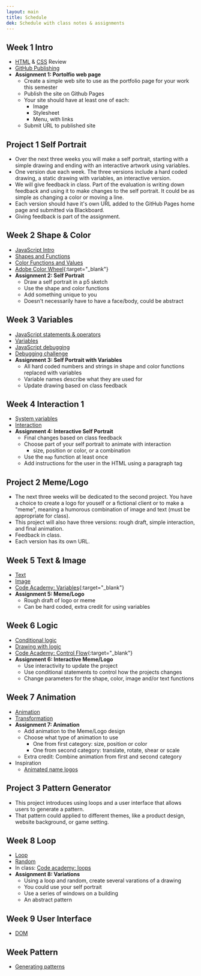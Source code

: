 ```yaml
---
layout: main
title: Schedule
dek: Schedule with class notes & assignments
---
```


## Week 1 **Intro**
- [HTML](notes/html) & [CSS](notes/css) Review 
- [GitHub Publishing](notes/github)
- **Assignment 1: Portolfio web page**
	- Create a simple web site to use as the portfolio page for your work this semester
	- Publish the site on Github Pages
	- Your site should have at least one of each:
		- Image
		- Stylesheet
		- Menu, with links
	- Submit URL to published site

## Project 1 **Self Portrait**
- Over the next three weeks you will make a self portrait, starting with a simple drawing and ending with an interactive artwork using variables.
- One version due each week.  The three versions include a hard coded drawing, a static drawing with variables, an interactive version.
- We will give feedback in class.  Part of the evaluation is writing down feedback and using it to make changes to the self portrait.  It could be as simple as changing a color or moving a line.
- Each version should have it's own URL added to the GitHub Pages home page and submitted via Blackboard.
- Giving feedback is part of the assignment.

## Week 2 **Shape & Color**
- [JavaScript Intro](notes/javascript)
- [Shapes and Functions](notes/p5)
- [Color Functions and Values](notes/color)
- [Adobe Color Wheel](https://color.adobe.com/create/color-wheel/){:target="_blank"}
- **Assignment 2: Self Portrait**
	- Draw a self portrait in a p5 sketch
	- Use the shape and color functions
	- Add something unique to you
	- Doesn't necessarily have to have a face/body, could be abstract


## Week 3 **Variables**
- [JavaScript statements & operators](notes/javascript/statements.html)
- [Variables](notes/variables/)
- [JavaScript debugging](notes/debug)
- [Debugging challenge](notes/debug/debug.zip)
- **Assignment 3: Self Portrait with Variables**
	- All hard coded numbers and strings in shape and color functions replaced with variables
	- Variable names describe what they are used for
	- Update drawing based on class feedback

## Week 4 **Interaction 1**
- [System variables](notes/system_variables)
- [Interaction](notes/interaction_1)
- **Assignment 4: Interactive Self Portrait**
	- Final changes based on class feedback
	- Choose part of your self portrait to animate with interaction
		- size, position or color, or a combination
	- Use the `map` function at least once
	- Add instructions for the user in the HTML using a paragraph tag

## Project 2 **Meme/Logo**
- The next three weeks will be dedicated to the second project.  You have a choice to create a logo for youself or a fictional client or to make a "meme", meaning a humorous combination of image and text (must be appropriate for class).
- This project will also have three versions: rough draft, simple interaction, and final animation.
- Feedback in class.
- Each version has its own URL.

## Week 5 **Text & Image**
- [Text](notes/text)
- [Image](notes/image)
- [Code Academy: Variables](https://www.codecademy.com/courses/introduction-to-javascript/lessons/variables/){:target="_blank"}
- **Assignment 5: Meme/Logo**
	- Rough draft of logo or meme
	- Can be hard coded, extra credit for using variables

## Week 6 **Logic**
- [Conditional logic](notes/logic)
- [Drawing with logic](notes/logic/p5.html)
- [Code Academy: Control Flow](https://www.codecademy.com/courses/introduction-to-javascript/lessons/control-flow/){:target="_blank"}
- **Assignment 6: Interactive Meme/Logo**
	- Use interactivity to update the project
	- Use conditional statements to control how the projects changes
	- Change parameters for the shape, color, image and/or text functions

## Week 7 **Animation**
- [Animation](notes/animation)
- [Transformation](notes/transform)
- **Assignment 7: Animation**
	- Add animation to the Meme/Logo design
	- Choose what type of animation to use
		- One from first category: size, position or color
		- One from second category: translate, rotate, shear or scale
	- Extra credit: Combine animation from first and second category
- Inspiration
	- [Animated name logos](http://www.flamingtext.com/Animated-Logos)
	<!-- - [Animated logos](http://www.howdesign.com/featured/animated-logos/) -->

## Project 3 **Pattern Generator**
- This project introduces using loops and a user interface that allows users to generate a pattern.
- That pattern could applied to different themes, like a product design, website background, or game setting.


## Week 8 **Loop**
- [Loop](notes/loop)
- [Random](notes/random)
- In class: [Code academy: loops](https://www.codecademy.com/courses/introduction-to-javascript/lessons/loops/)
- **Assignment 8: Variations**
	- Using a loop and random, create several varations of a drawing
	- You could use your self portrait
	- Use a series of windows on a building
	- An abstract pattern

## Week 9 **User Interface**
- [DOM](notes/dom)


## Week **Pattern**
- [Generating patterns](notes/pattern)


<!-- ## Week 8 **Intro to Physical Computing**
- [Introduction to Physical Computing](https://mea211blog.wordpress.com/introduction_physcomp/){:target="_blank"}
- [Using a Microcontroller](https://mea211blog.wordpress.com/using-a-microcontroller/){:target="_blank"}
- [Programming an Arduino](https://mea211blog.wordpress.com/programming-the-arduino/){:target="_blank"}
- **In Class Assignment**
	- [Building a Circuit](https://mea211blog.wordpress.com/building-a-circuit/){:target="_blank"}
	- Work with a partner
	- Document your progress
	- Include a short video of the blinking light circuit
	- Submit video via direct upload to Blackboard or link to YouTube video
- **In Class Assignment**
	- [Digital Input/Output](https://mea211blog.wordpress.com/digital-input-and-output/){:target="_blank"}
	- [Add a speaker](http://arduinotogo.com/2016/10/08/chapter-5-add-a-speaker-and-adjust-the-code/){:target="_blank"}
	- [Add more buttons](http://arduinotogo.com/2016/10/08/chapter-5-add-2-more-buttons-and-adjust-the-code/){:target="_blank"}
	- Work on tutorial with a partner
	- Document each tutorial with a video
- **Resources**
	- [Arduino Reference](https://www.arduino.cc/reference/en/){:target="_blank"}
	- [How Electricity Works](https://www.youtube.com/watch?v=mc979OhitAg){:target="_blank"} -->

<!-- 
	arduino vids
	https://www.youtube.com/watch?v=Iy7DY2UbHvM

 -->

<!-- ## Week 9 **Sensors**
- **In Class Assignment**
	- [Analog I/O](https://mea211blog.wordpress.com/analog-input-and-output/){:target="_blank"}
	- [Using the serial monitor](http://arduinotogo.com/2017/02/28/chapter-6-using-the-serial-monitor/)
	- [Adding a speaker](http://arduinotogo.com/2017/02/28/chapter-6-adding-the-speaker/)
	- [Adding photocell](http://arduinotogo.com/2017/02/28/chapter-6-adding-the-photocell/)
	- Work on tutorial with a partner
	- Document analog input with Arduino
- **In Class Assignment**
	- Choose a new sensor from the lab supplies
	- Research the web to find a circuit and code to read the sensor
	- Output the sensor reading using a LED or speaker
	- Document the circuit -->

<!-- 
https://vimeo.com/237203208 // serial output from arduino
 -->
<!-- 
## Week 10 **p5 + Arduino**
- [Connect Arduino with p5](notes/arduino)
- **In Class Assignment**
	- Finish setting up arduino sensor with p5 sketch
	- Choose another sensor and create a sketch to use the sensor value to update a shape or color
	- Document working project -->

<!-- 
	https://github.com/sarahgp/p5bots
	new serial port: https://github.com/p5-serial/p5.serialport
 -->

<!-- ## Week 11 **Functions**
- [Interaction 2](notes/interaction_2)
- [Functions](notes/functions)

## Week 12 **Sound**
- [Sound](notes/sound)
- [Keyboard interaction](notes/keyboard)

## Week 13 **Final Workshop**
- Present Final Proposal
- Work on Final Project

## **Final Project**
- Interactive animation using a physical interface
- Choose a sensor to connect to p5 through Arduino
- Design animation using interaction with the sensor
- Optional: Work with a partner

## **Final Proposal**
- Pitch with presentation
- Explain the plan for the final
- How sensor will be used
- How input will change the graphics/sketch
- Work in progress design or mood board -->

<!-- 


## Midterm **Generative design**
- Create a concept for a product that will have a generative pattern design
- Choose a theme that will inform your design
- Create a sketch that generates new patterns based on a theme, a new pattern each time the user clicks
- Use `save` to save images and choose 3 to print and present to the class
- The sketch must use variables, a for loop, colors, and shapes
- Use a series of decisions (if, else) or randomly generated values to change the pattern
- Write a short, 3-4 sentence description of the project, for example: *I'm designing a pattern for socks.  My theme is Spring and I'm using a polka dot pattern.  I chose different shades of green for the background to represent  the new leaves on the trees.  I also chose pinks and purples for foreground shapes to represent flowers.*
- Inspiration
	- [Generative landscapes](https://generativelandscapes.wordpress.com/2014/08/15/complex-pattern-from-simple-arcs-example-3-6/)
	- [Libs Elliott: Generated quilt design](http://themakersnation.com/maker-spotlight-libs-elliott/)
	- [Generative Patterns Google Image Search](https://www.google.com/search?q=generative+patterns&source=lnms&tbm=isch&sa=X&ved=0ahUKEwiA-OPl3fbWAhWD6iYKHTihD7EQ_AUICigB&biw=1897&bih=984#imgrc=_)

## Week **Objects**
- [Objects](notes/objects)
- [Spaceships](notes/objects/p5.html)

## Week **Arrays**
- [Arrays](notes/array)
- [Spaceship Array](notes/array/p5.html)
- [Array & Random](notes/array/random.html)
- [Khan Academy: Arrays](https://www.khanacademy.org/computing/computer-programming/programming/arrays/p/intro-to-arrays){:target="_blank"}

## Final **Project**
- The final project will be an interactive media player
- This week do some research on existing projects and think about what you want to make
- Next week we will make a final pitch
## **Project pitch**
- 3-5 sentence "pitch" for final project
- 1 sketch or "mood board" with visual references
- Must use some type of media, sound, image or video
- Must be interactive
- Could be a game, interactive visualization, animation or combination
- Final Inspiration
	- <http://www.newrafael.com/websites>
	- <https://the-internet.click/>
	- <http://superpixelquest.com/>
	- <http://www.bdnext.net/roaxaca-zone/>
	- <http://www.molleindustria.org/to-build-a-better-mousetrap/>
	- <http://weavesilk.com/>
	- <http://agar.io/>
	- <http://paper-io.com/>
	- <https://quickdraw.withgoogle.com/#>
	- <https://nvioli.github.io/>
	- <https://fcjou.github.io/fish-piano/>
	- <http://share.framerjs.com/4ie4c9u5jodh/>
	- <https://www.jdjohnsonmedia.com/session5/index.html>
	- <https://www.jdjohnsonmedia.com/session9/index.html>
	- <http://uxdesignercoding.tumblr.com/post/143328882704/for-this-week-i-have-worked-on-data-visualization>
	- <http://www.typotopo.com/typemenot/index.html>



## Week 10
- Midterm Presentatio
- [Interaction](week9/)
- [DOM Library](week9/dom.html)  
- [Beyond the canvas (DOM Tutorial)](https://github.com/processing/p5.js/wiki/Beyond-the-canvas)

## Week 13
**Objects**
- [JavaScript Objects](week12/)
- Final Project workshop
-->


<!-- 

	ommitted assignments
	draw window function


	10: Intro PComp/Circuits
	11: Digial input/output
	12: Analog input/output

 -->
